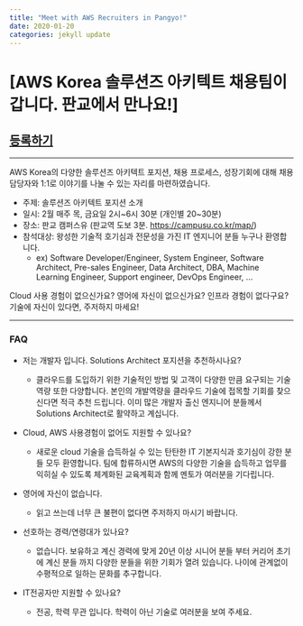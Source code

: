```yaml
---
title: "Meet with AWS Recruiters in Pangyo!"
date: 2020-01-20 
categories: jekyll update
---
```

[AWS Korea 솔루션즈 아키텍트 채용팀이 갑니다. 판교에서 만나요!]
=============

## **[등록하기](https://lnkd.in/fwTwq4s)**

---------------------------------------

AWS Korea의 다양한 솔루션즈 아키텍트 포지션, 채용 프로세스, 성장기회에 대해 채용 담당자와 1:1로 이야기를 나눌 수 있는 자리를 마련하였습니다.

* 주제: 솔루션즈 아키텍트 포지션 소개
* 일시: 2월 매주 목, 금요일 2시~6시 30분 (개인별 20~30분)
* 장소: 판교 캠퍼스유 (판교역 도보 3분. https://campusu.co.kr/map/)
* 참석대상: 왕성한 기술적 호기심과 전문성을 가진 IT 엔지니어 분들 누구나 환영합니다.
  * ex) Software Developer/Engineer, System Engineer, Software Architect, Pre-sales Engineer, Data Architect, DBA, Machine Learning Engineer, Support engineer, DevOps Engineer, …

Cloud 사용 경험이 없으신가요? 
영어에 자신이 없으신가요? 
인프라 경험이 없다구요? 
기술에 자신이 있다면, 주저하지 마세요!

---------------------------------------

### FAQ

* 저는 개발자 입니다. Solutions Architect 포지션을 추천하시나요?
  * 클라우드를 도입하기 위한 기술적인 방법 및 고객이 다양한 만큼 요구되는 기술역량 또한 다양합니다. 본인의 개발역량을 클라우드 기술에 접목할 기회를 찾으신다면 적극 추천 드립니다. 이미 많은 개발자 출신 엔지니어 분들께서 Solutions Architect로 활약하고 계십니다.

* Cloud, AWS 사용경험이 없어도 지원할 수 있나요?
  * 새로운 cloud 기술을 습득하실 수 있는 탄탄한 IT 기본지식과 호기심이 강한 분들 모두 환영합니다. 팀에 합류하시면 AWS의 다양한 기술을 습득하고 업무를 익히실 수 있도록 체계화된 교육계획과 함께 멘토가 여러분을 기다립니다.

* 영어에 자신이 없습니다.
  * 읽고 쓰는데 너무 큰 불편이 없다면 주저하지 마시기 바랍니다.

* 선호하는 경력/연령대가 있나요?
  * 없습니다. 보유하고 계신 경력에 맞게 20년 이상 시니어 분들 부터 커리어 초기에 계신 분들 까지 다양한 분들을 위한 기회가 열려 있습니다. 나이에 관계없이 수평적으로 일하는 문화를 추구합니다.

* IT전공자만 지원할 수 있나요?
  * 전공, 학력 무관 입니다. 학력이 아닌 기술로 여러분을 보여 주세요.
